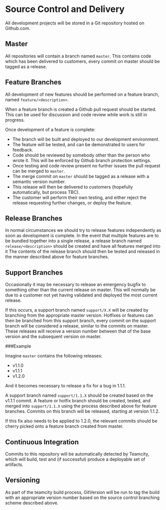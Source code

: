 # Source Control and Delivery

All development projects will be stored in a Git repository hosted on Github.com.

## Master

All repositories will contain a branch named `master`. This contains code which has been delivered to customers, every commit on master should be tagged as a release.

## Feature Branches

All development of new features should be performed on a feature branch, named `feature/<description>`.

When a feature branch is created a Github pull request should be started. This can be used for discussion and code review while work is still in progress.

Once development of a feature is complete:

- The branch will be built and deployed to our development environment.
- The feature will be tested, and can be demonstrated to users for feedback.
- Code should be reviewed by somebody other than the person who wrote it. This will be enforced by Github branch protection settings.
- Once testing and code review present no further issues the pull request can be merged to `master`.
- The merge commit on `master` should be tagged as a release with a semantic version number.
- This release will then be delivered to customers (hopefully automatically, but process TBC).
- The customer will perform their own testing, and either reject the release requesting further changes, or deploy the feature.

## Release Branches

In normal circumstances we should try to release features independently as soon as development is complete.
In the event that multiple features are to be bundled together into a single release, a release branch named `release/<description>` should be created and have all features merged into it
The contents of the release branch should then be tested and released in the manner described above for feature branches.

## Support Branches

Occasionally it may be necessary to release an emergency bugfix to something other than the current release on master. This will normally be due to a customer not yet having validated and deployed the most current release.

If this occurs, a support branch named `support/X.X` will be created by branching from the appropriate master version.
Hotfixes or features can then be branched from this support branch, every commit on the support branch will be considered a release, similar to the commits on master. These releases will receive a version number between that of the base version and the subsequent version on master.

###Example

Imagine `master` contains the following releases:

- v1.1.0
- v1.1.1
- v1.2.0

And it becomes necessary to release a fix for a bug in 1.1.1.

A support branch named `support/1.1.X` should be created based on the v1.1.1 commit.
A feature or hotfix branch should be created, tested, and merged into `support/1.1.X` using the process described above for feature branches.
Commits on this branch will be released, starting at version 1.1.2.

If this fix also needs to be applied to 1.2.0, the relevant commits should be cherry picked onto a feature branch created from master.

## Continuous Integration

Commits to this repository will be automatically detected by Teamcity, which will build, test and (if successful) produce a deployable set of artifacts.

## Versioning

As part of the teamcity build process, GitVersion will be run to tag the build with an appropriate version number based on the source control branching scheme described above.
